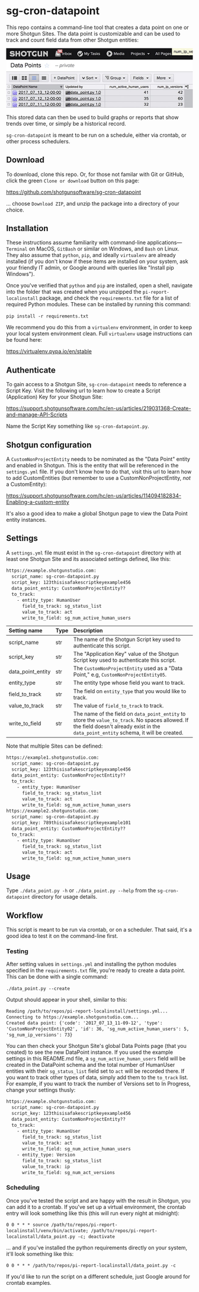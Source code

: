 # sg-cron-datapoint

This repo contains a command-line tool that creates a data point on one or more
Shotgun Sites. The data point is customizable and can be used to track and count
field data from other Shotgun entities:

![](data_point.jpg?raw=true)

This stored data can then be used to build graphs or reports that show trends
over time, or simply be a historical record.

`sg-cron-datapoint` is meant to be run on a schedule, either via
crontab, or other process schedulers.

## Download

To download, clone this repo. Or, for those not familar with Git or GitHub,
click the green `Clone or download` button on this page:

https://github.com/shotgunsoftware/sg-cron-datapoint

... choose `Download ZIP`, and unzip the package into a directory of your
choice.

## Installation

These instructions assume familiarity with command-line applications—`Terminal`
on MacOS, `GitBash` or similar on Windows, and `Bash` on Linux. They also
assume that `python`, `pip`, and ideally `virtualenv` are already installed (if
you don't know if these items are installed on your system, ask your friendly
IT admin, or Google around with queries like "Install pip Windows").

Once you've verified that `python` and `pip` are installed, open a shell,
navigate into the folder that was created when you unzipped the
`pi-report-localinstall` package, and check the `requirements.txt` file for a
list of required Python modules. These can be installed by running this command:

`pip install -r requirements.txt`

We recommend you do this from a `virtualenv` environment, in order to keep your
local system environment clean. Full `virtualenv` usage instructions can be
found here:

https://virtualenv.pypa.io/en/stable

## Authenticate

To gain access to a Shotgun Site, `sg-cron-datapoint` needs to reference
a Script Key. Visit the following url to learn how to create a Script
(Application) Key for your Shotgun Site:

https://support.shotgunsoftware.com/hc/en-us/articles/219031368-Create-and-manage-API-Scripts

Name the Script Key something like `sg-cron-datapoint.py`.

## Shotgun configuration

A `CustomNonProjectEntity` needs to be nominated as the "Data Point" entity and
enabled in Shotgun. This is the entity that will be referenced in the
`settings.yml` file. If you don't know how to do that, visit this url to learn
how to add CustomEntities (but remember to use a CustomNonProjectEntity, *not* a
CustomEntity):

https://support.shotgunsoftware.com/hc/en-us/articles/114094182834-Enabling-a-custom-entity

It's also a good idea to make a global Shotgun page to view the Data Point
entity instances.

## Settings

A `settings.yml` file must exist in the `sg-cron-datapoint` directory
with at least one Shotgun Site and its associated settings defined, like this:

```
https://example.shotgunstudio.com:
  script_name: sg-cron-datapoint.py
  script_key: 123thisisafakescriptkeyexample456
  data_point_entity: CustomNonProjectEntity??
  to_track:
    - entity_type: HumanUser
      field_to_track: sg_status_list
      value_to_track: act
      write_to_field: sg_num_active_human_users
```

| Setting name      | Type | Description                                                                                    |
| :-                | :-   | :-                                                                                             |
| script_name       | str  | The name of the Shotgun Script key used to authenticate this script.                           |
| script_key        | str  | The "Application Key" value of the Shotgun Script key used to authenticate this script.        |
| data_point_entity | str  | The `CustomNonProjectEntity` used as a "Data Point," e.g, `CustomNonProjectEntity05`.          |
| entity_type       | str  | The entity type whose field you want to track.                                                 |
| field_to_track    | str  | The field on `entity_type` that you would like to track.                                       |
| value_to_track    | str  | The value of `field_to_track` to track.                                                        |
| write_to_field    | str  | The name of the field on `data_point_entity` to store the `value_to_track`. No spaces allowed. If the field doesn't already exist in the `data_point_entity` schema, it will be created. |

Note that multiple Sites can be defined:

```
https://example1.shotgunstudio.com:
  script_name: sg-cron-datapoint.py
  script_key: 123thisisafakescriptkeyexample456
  data_point_entity: CustomNonProjectEntity??
  to_track:
    - entity_type: HumanUser
      field_to_track: sg_status_list
      value_to_track: act
      write_to_field: sg_num_active_human_users
https://example2.shotgunstudio.com:
  script_name: sg-cron-datapoint.py
  script_key: 789thisisafakescriptkeyexample101
  data_point_entity: CustomNonProjectEntity??
  to_track:
    - entity_type: HumanUser
      field_to_track: sg_status_list
      value_to_track: act
      write_to_field: sg_num_active_human_users
```

## Usage

Type `./data_point.py -h` or `./data_point.py --help` from the
`sg-cron-datapoint` directory for usage details.

## Workflow

This script is meant to be run via crontab, or on a scheduler. That said, it's a
good idea to test it on the command-line first.

### Testing

After setting values in `settings.yml` and installing the python modules
specified in the `requirements.txt` file, you're ready to create a data point.
This can be done with a single command:

`./data_point.py --create`

Output should appear in your shell, similar to this:

```
Reading /path/to/repos/pi-report-localinstall/settings.yml...
Connecting to https://example.shotgunstudio.com...
Created data point: {'code': '2017_07_13_11-09-12', 'type': 'CustomNonProjectEntity02', 'id': 36, 'sg_num_active_human_users': 5, 'sg_num_ip_versions': 73}
```

You can then check your Shotgun Site's global Data Points page (that you
created) to see the new DataPoint instance. If you used the example settings in
this README.md file, a `sg_num_active_human_users` field will be created in the
DataPoint schema and the total number of HumanUser entities with their
`sg_status_list` field set to `act` will be recorded there. If you want to track
other types of data, simply add them to the `to_track` list. For example, if you
want to track the number of Versions set to In Progress, change your settings thusly:

```
https://example.shotgunstudio.com:
  script_name: sg-cron-datapoint.py
  script_key: 123thisisafakescriptkeyexample456
  data_point_entity: CustomNonProjectEntity??
  to_track:
    - entity_type: HumanUser
      field_to_track: sg_status_list
      value_to_track: act
      write_to_field: sg_num_active_human_users
    - entity_type: Version
      field_to_track: sg_status_list
      value_to_track: ip
      write_to_field: sg_num_act_versions
```

### Scheduling

Once you've tested the script and are happy with the result in Shotgun, you can
add it to a crontab. If you've set up a virtual environment, the crontab entry
will look something like this (this will run every night at midnight):

```
0 0 * * * source /path/to/repos/pi-report-localinstall/venv/bin/activate; /path/to/repos/pi-report-localinstall/data_point.py -c; deactivate
```

... and if you've installed the python requirements directly on your system,
it'll look something like this:

```
0 0 * * * /path/to/repos/pi-report-localinstall/data_point.py -c
```

If you'd like to run the script on a different schedule, just Google around for
crontab examples.
